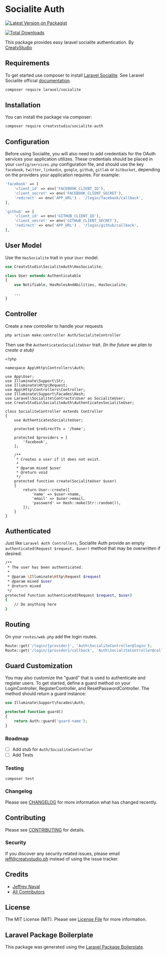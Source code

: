 # Socialite Auth

[![Latest Version on Packagist](https://img.shields.io/packagist/v/creatvstudio/socialite-auth.svg?style=flat-square)](https://packagist.org/packages/creatvstudio/socialite-auth)
<!-- [![Build Status](https://img.shields.io/travis/creatvstudio/socialite-auth/master.svg?style=flat-square)](https://travis-ci.org/creatvstudio/socialite-auth) -->
<!-- [![Quality Score](https://img.shields.io/scrutinizer/g/creatvstudio/socialite-auth.svg?style=flat-square)](https://scrutinizer-ci.com/g/creatvstudio/socialite-auth) -->
[![Total Downloads](https://img.shields.io/packagist/dt/creatvstudio/socialite-auth.svg?style=flat-square)](https://packagist.org/packages/creatvstudio/socialite-auth)

This package provides easy laravel socialite authentication. By [CreatvStudio](https://creatvstudio.ph)

## Requirements

To get started use composer to install [Laravel Socialite](https://laravel.com/docs/socialite). See Laravel Socialite official [documentation](https://laravel.com/docs/socialite).

```bash
composer require laravel/socialite
```

## Installation

You can install the package via composer:

```bash
composer require creatvstudio/socialite-auth
```

## Configuration

Before using Socialite, you will also need to add credentials for the OAuth services your application utilizes. These credentials should be placed in your `config/services.php` configuration file, and should use the key `facebook`, `twitter`, `linkedin`, `google`, `github`, `gitlab` or `bitbucket`, depending on the providers your application requires. For example:

```php
'facebook' => [
    'client_id' => env('FACEBOOK_CLIENT_ID'),
    'client_secret' => env('FACEBOOK_CLIENT_SECRET'),
    'redirect' => env('APP_URL') . '/login/facebook/callback',
],

'github' => [
    'client_id' => env('GITHUB_CLIENT_ID'),
    'client_secret' => env('GITHUB_CLIENT_SECRET'),
    'redirect' => env('APP_URL') . '/login/github/callback',
],
```

## User Model

Use the `HasSocialite` trait in your `User` model.

``` php
use CreatvStudio\SocialiteAuth\HasSocialite;

class User extends Authenticatable
{
    use Notifiable, HasRolesAndAbilities, HasSocialite;

    ...
}
```

## Controller

Create a new controller to handle your requests

```bash
php artisan make:controller Auth/SocialiteController
```

Then use the `AuthenticatesSocialiteUser` trait. *(In the future we plan to create a stub)*

```
<?php

namespace App\Http\Controllers\Auth;

use App\User;
use Illuminate\Support\Str;
use Illuminate\Http\Request;
use App\Http\Controllers\Controller;
use Illuminate\Support\Facades\Hash;
use Laravel\Socialite\Contracts\User as SocialiteUser;
use CreatvStudio\SocialiteAuth\AuthenticatesSocialiteUser;

class SocialiteController extends Controller
{
    use AuthenticatesSocialiteUser;

    protected $redirectTo = '/home';

    protected $providers = [
        'facebook',
    ];

    /**
     * Creates a user if it does not exist.
     *
     * @param mixed $user
     * @return void
     */
    protected function create(SocialiteUser $user)
    {
        return User::create([
            'name' => $user->name,
            'email' => $user->email,
            'password' => Hash::make(Str::random()),
        ]);
    }
}
```

## Authenticated

Just like `Laravel Auth Controllers`, Socialite Auth provide an empty `authenticated(Request $request, $user)` method that may be overwritten if desired:

```bash
/**
 * The user has been authenticated.
 *
 * @param \Illuminate\Http\Request $request
 * @param mixed $user
 * @return mixed
 */
protected function authenticated(Request $request, $user)
{
    // Do anything here
}
```

## Routing

On your `routes/web.php` add the login routes.

``` php
Route::get('/login/{provider}', 'Auth\SocialiteController@login');
Route::get('/login/{provider}/callback', 'Auth\SocialiteController@callback');
```

## Guard Customization

You may also customize the "guard" that is used to authenticate and register users. To get started, define a guard method on your LoginController, RegisterController, and ResetPasswordController. The method should return a guard instance:

```php
use Illuminate\Support\Facades\Auth;

protected function guard()
{
    return Auth::guard('guard-name');
}
```

### Roadmap

- [ ] Add stub for `Auth/SocialiteController`
- [ ] Add Tests

### Testing

``` bash
composer test
```

### Changelog

Please see [CHANGELOG](CHANGELOG.md) for more information what has changed recently.

## Contributing

Please see [CONTRIBUTING](CONTRIBUTING.md) for details.

### Security

If you discover any security related issues, please email jeff@creatvstudio.ph instead of using the issue tracker.

## Credits

- [Jeffrey Naval](https://github.com/creatvstudio)
- [All Contributors](../../contributors)

## License

The MIT License (MIT). Please see [License File](LICENSE.md) for more information.

## Laravel Package Boilerplate

This package was generated using the [Laravel Package Boilerplate](https://laravelpackageboilerplate.com).
